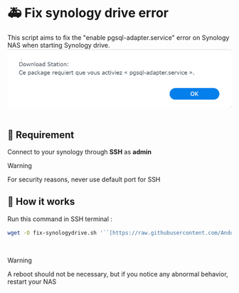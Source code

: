 # 🚑 Fix synology drive error

This script aims to fix the "enable pgsql-adapter.service"  error on Synology NAS when starting Synology drive.
&nbsp;
![enter image description here](https://github.com/Andorrann/fix-synologydrive/blob/main/IMAGES/image_pgsql.png)
&nbsp;

## 📑 Requirement
Connect to your synology through **SSH** as **admin**

> [!WARNING]
> For security reasons,  never use default port for SSH

## 🔨 How it works

Run this command in SSH terminal : 
```bash
wget -O fix-synologydrive.sh '``[https://raw.githubusercontent.com/Andorrann/fix-synologydrive/main/fix-synologydrive.sh](https://raw.githubusercontent.com/Andorrann/fix-synologydrive/main/fix-synologydrive.sh)``' && chmod +x fix-synologydrive.sh && ./fix-synologydrive.sh
```
&nbsp;
> [!WARNING]
> A reboot should not be necessary, but if you notice any abnormal behavior, restart your NAS

<!--stackedit_data:
eyJoaXN0b3J5IjpbODkzNjAzODkwLC03NzU5OTc5NDIsLTIwNz
Q1MjkxMDEsLTEzNDU4ODkzMTEsLTI3NDcxNzcxNSwtMTI0OTA0
MjY0NCwxNTc2ODUwMjc2XX0=
-->